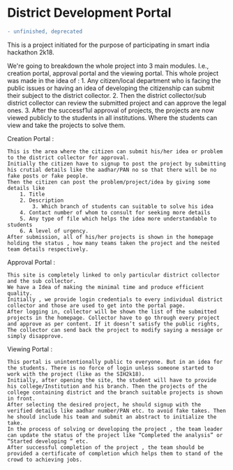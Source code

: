 # District Development Portal
```diff
- unfinished, deprecated
```
This is a project initiated for the purpose of participating in smart india hackathon 2k18.

We're going to breakdown the whole project into 3 main modules. I.e., creation portal, approval portal and the viewing portal.
This whole project was made in the idea of :
	1.  Any citizen/local department who is facing the public issues or having an idea of developing the citizenship can submit their subject to the district collector.
	2. Then the district collector/sub district collector can review the submitted project and can approve the legal ones.
	3. After the successf1ul approval of projects, the projects are now viewed publicly to the students in all institutions. Where the students can view and take the projects to solve them.


Creation Portal :

	This is the area where the citizen can submit his/her idea or problem to the district collector for approval.
	Initially the citizen have to signup to post the project by submitting his crutial details like the aadhar/PAN no so that there will be no fake posts or fake people.
	Then the citizen can post the problem/project/idea by giving some details like 
		1. Title
		2. Description
       		3. Which branch of students can suitable to solve his idea
		4. Contact number of whom to consult for seeking more details
		5. Any type of file which helps the idea more understandable to students
		6. A level of urgency.
	After submission, all of his/her projects is shown in the homepage holding the status , how many teams taken the project and the nested team details respectively.


Approval Portal :

	This site is completely linked to only particular district collector and the sub collector.
	We have a Idea of making the minimal time and produce efficient quality.
	Initially , we provide login credentials to every individual district collector and those are used to get into the portal page.
	After logging in, collector will be shown the list of the submitted projects in the homepage. Collector have to go through every project and approve as per content. If it doesn’t satisfy the public rights, The collector can send back the project to modify saying a message or simply disapprove. 

	
Viewing Portal :

	This portal is unintentionally public to everyone. But in an idea for the students. There is no force of login unless someone started to work with the project (like as the SIH2k18).
	Initially, after opening the site, the student will have to provide his college/Institution and his branch. Then the projects of the college containing district and the branch suitable projects is shown in front.
	After selecting the desired project, he should signup with the verified details like aadhar number/PAN etc. to avoid fake takes. Then he should include his team and submit an abstract to initialize the take.
	In the process of solving or developing the project , the team leader can update the status of the project like “Completed the analysis” or “Started developing “ etc.
	After successful completion of the project , the team should be provided a certificate of completion which helps them to stand of the crowd to achieving jobs.



